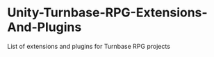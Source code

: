 # Unity-Turnbase-RPG-Extensions-And-Plugins
List of extensions and plugins for Turnbase RPG projects
